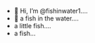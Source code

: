 - 👋 Hi, I’m @fishinwater1....
- 👋 a fish in the water....
- a little fish....
- a fish...
<!---
fishinwater1/fishinwater1 is a ✨ special ✨ repository because its `README.md` (this file) appears on your GitHub profile.
You can click the Preview link to take a look at your changes.
--->
